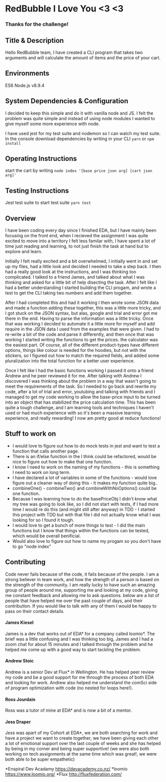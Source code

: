 # RedBubble I Love You <3 <3
### Thanks for the challenge!

## Title & Description
Hello RedBubble team, I have created a CLI program that takes two arguments and will calculate the amount of items and the price of your cart.

## Environments
ES6
Node.js v8.9.4

## System Dependencies & Configuration
I decided to keep this simple and do it with vanilla node and JS. I felt the problem was quite simple and instead of using node modules I wanted to give myself some more experience with node.

I have used jest for my test suite and nodemon so I can watch my test suite.
In the console download dependencies by writing in your CLI ```yarn``` or ```npm install```

## Operating Instructions
start the cart by writing ```node index '[base price json arg] [cart json arg]'``` 


## Testing Instructions
Jest test suite
to start test suite ```yarn test```

## Overview
I have been coding every day since I finished EDA, but I have mainly been focusing on the front end, when I recieved the assignment I was quite excited to move into a territory I felt less familar with, I have spent a lot of time just reading and learning, to not just finish the task at hand but to explore and learn.

Initially I felt really excited and a bit overwhelmed, I initially went in and set up my files, had a little look and decided I needed to take a step back. I then had a really good look at the instructions, and I was thinking too complicated. I talked to a friend James, and talked about what I was thinking and asked for a little bit of help disecting the task. 
After I felt like I had a better understanding I started building the CLI progam, and wrote a test to get the CLI taking two numbers and add them together. 

After I had completed this and had it working I then wrote some JSON data and made a function adding these together, this was a little more tricky, and I got stuck on the JSON syntax, but alas, google and trial and error got me there in the end. Having to parse the information was a little tricky. 
Once that was working I decided to automate it a little more for myself and add require in the JSON data I used from the examples that were given. I had to re-write a bit of the code and parse it differently, and then once that was working I started writing the functions to get the prices. the calculator was the easiest part. 
Of course, all of the different product-types have different options, things like colour is needed for the hoodies, but not with the stickers, so I figured out how to match the required fields, and added some pluralization into the total function for a better user experience. 

Once I felt like I had the basic functions working I passed it onto a friend Andrew and he peer reviewed it for me. After talking with Andrew I discovered I was thinking about the problem in a way that wasn't going to meet the requirements of the task. So I needed to go back and rewrite my code, after a lot of trial and error, youtubing and talking with friends and I managed to get my code working to allow the base-price input to be turned into an object that has stabilized the price calculation time. 
This has been quite a tough challenge, and I am learning tools and techniques I haven't used or had much experience with so it's been a massive learning experience, and really rewarding! I now am pretty good at reduce functions!

## Stuff to work on
* I would love to figure out how to do mock tests in jest and want to test a function that calls another page.
* There is an if/else function in the  I think could be refactored, would be nice to figure out how to make that one function.
* I know I need to work on the naming of my functions - this is something I need to work on long term.
* I have declared a lot of variables in some of the functions - would love figure out a cleaner way of doing this - it makes my function quite big..
* combineOne() - combineTwo() and combineWithNoOptions() could be one function.
* Because I was learning how to do the basePriceObj I didn't know what my tree was going to look like, so I did not start with tests, if I had more time I would re do this (and might still after anyway) in TDD - I started this project with TDD but with that file I did not actually know what I was looking for so I found it tough.
* I would love to get a bunch of more things to test - I did the main functions but I know that things within the functions can be tested, which would be overall benificial.
* Would also love to figure out how to name my progam so you don't have to go "node index"

## Contributing
Code never fails because of the code, it fails because of the people. I am a strong believer in team work, and how the strength of a person is based on the strength of the community.
I am really lucky to have such an amazing group of people around me, supporting me and looking at my code, giving me constant feedback and allowing me to ask questions. below are a list of people that have helped me over the past couple of days, and their contribution. If you would like to talk with any of them I would be happy to pass on their contact details.

#### James Kiesel
James is a dev that works out of EDA* for a company called loomio*.
The brief was a little confusing and I was thinking too big, James and I had a zoom chat for about 15 minutes and I talked through the problem and he helped me come up with a good way to start tackling the problem.

#### Andrew Stoic
Andrew is a senior Dev at Flux* in Wellington. He has helped peer review my code and be a good support for me through the process of both EDA and looking for work. Andrew also helped me understand the comSci side of program optimization with code (no nested for loops here!).

#### Ross Jourdain
Ross was a tutor of mine at EDA* and is now a bit of a mentor. 
 
#### Jess Draper
Jess was apart of my Cohort at EDA*, we are both searching for work and have a project we want to create together, we have been giving each other a lot of emotional support over the last couple of weeks and she has helped by being in my corner and being super supportive! (we were also both working on tech assignments at the same time which was great!, we were both able to be super empathetic)

*Enspiral Dev Acadamy https://devacademy.co.nz/
*loomio https://www.loomio.org/
*Flux http://fluxfederation.com/
